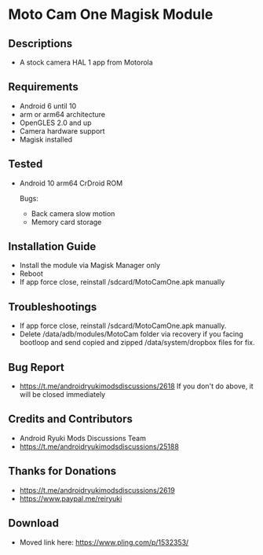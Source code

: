 # Moto Cam One Magisk Module

## Descriptions
- A stock camera HAL 1 app from Motorola

## Requirements
- Android 6 until 10
- arm or arm64 architecture
- OpenGLES 2.0 and up
- Camera hardware support
- Magisk installed

## Tested
- Android 10 arm64 CrDroid ROM
 
  Bugs:
  - Back camera slow motion
  - Memory card storage

## Installation Guide
- Install the module via Magisk Manager only
- Reboot
- If app force close, reinstall /sdcard/MotoCamOne.apk manually

## Troubleshootings
- If app force close, reinstall /sdcard/MotoCamOne.apk manually.
- Delete /data/adb/modules/MotoCam folder via recovery if you facing bootloop and send copied and zipped /data/system/dropbox files for fix.

## Bug Report
- https://t.me/androidryukimodsdiscussions/2618
  If you don't do above, it will be closed immediately

## Credits and Contributors
- Android Ryuki Mods Discussions Team
- https://t.me/androidryukimodsdiscussions/25188

## Thanks for Donations
- https://t.me/androidryukimodsdiscussions/2619
- https://www.paypal.me/reiryuki

## Download
- Moved link here: https://www.pling.com/p/1532353/

